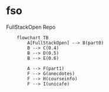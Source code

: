 # fso

FullStackOpen Repo

```mermaid
    flowchart TB
        A[FullStackOpen] --> B(part0)
        B --> C(0.4)
        B --> D(0.5)
        B --> E(0.6)

        A --> F(part1)
        F --> G(anecdotes)
        F --> H(courseinfo)
        F --> I(unicafe)
```
